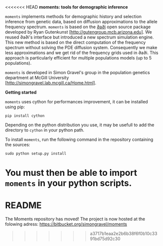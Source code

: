 <<<<<<< HEAD
**moments: tools for demographic inference**

`moments` implements methods for demographic history and selection inference from genetic data, based on diffusion approximations to the allele frequency spectrum. `moments` is based on the  [∂a∂i](https://bitbucket.org/gutenkunstlab/dadi/) open source package developed by Ryan Gutenkunst [http://gutengroup.mcb.arizona.edu]. We reused ∂a∂i's interface but introduced a new spectrum simulation engine. This new method is based on the direct computation of the frequency spectrum without solving the PDE diffusion system. Consequently we make less approximations and we get rid of the frequency grids used in ∂a∂i. This approach is particularly efficient for multiple populations models (up to 5 populations).   

`moments` is developed in Simon Gravel's group in the population genetics department at McGill University [http://simongravel.lab.mcgill.ca/Home.html].

**Getting started**

`moments` uses cython for performances improvement, it can be installed using pip:

	pip install cython
Depending on the python distribution you use, it may be usefull to add the directory to `cython` in your python path.

To install `moments`, run the following command in the repository containing the sources:

	sudo python setup.py install

You must then be able to import `moments` in your python scripts.
=======
# README #

The Moments repository has moved! The project is now hosted at the folowing adress: https://bitbucket.org/simongravel/moments
>>>>>>> a3717b1eaa2e2b6b38f6f0b10c3391bd75d92c30
